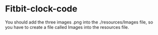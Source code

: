 # Fitbit-clock-code
You should add the three images .png into the ./resources/Images file, so you have to create a file called Images into the resources file.
